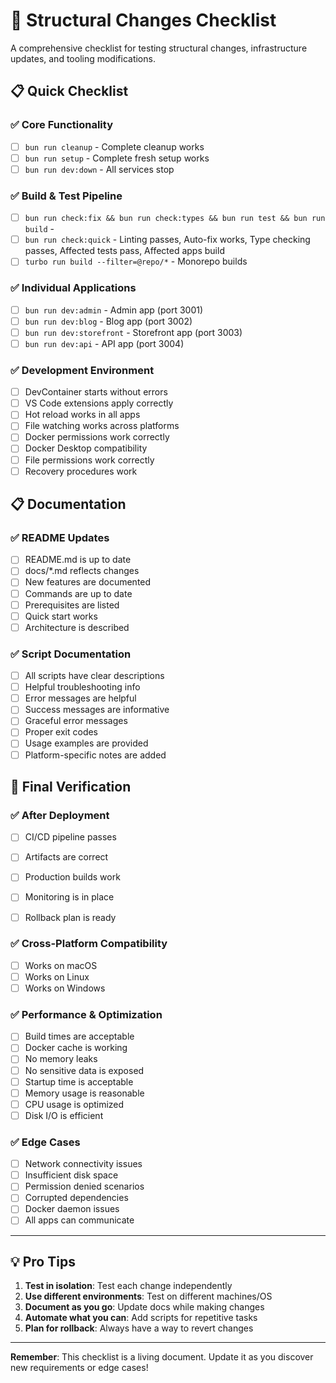 # 🔧 Structural Changes Checklist

A comprehensive checklist for testing structural changes, infrastructure updates, and tooling modifications.

## 📋 Quick Checklist

### ✅ **Core Functionality**
- [ ] `bun run cleanup` - Complete cleanup works
- [ ] `bun run setup` - Complete fresh setup works
- [ ] `bun run dev:down` - All services stop

### ✅ **Build & Test Pipeline**
- [ ] `bun run check:fix && bun run check:types && bun run test && bun run build` - 
- [ ] `bun run check:quick` - Linting passes, Auto-fix works, Type checking passes, Affected tests pass, Affected apps build
- [ ] `turbo run build --filter=@repo/*` - Monorepo builds

### ✅ **Individual Applications**
- [ ] `bun run dev:admin` - Admin app (port 3001)
- [ ] `bun run dev:blog` - Blog app (port 3002)
- [ ] `bun run dev:storefront` - Storefront app (port 3003)
- [ ] `bun run dev:api` - API app (port 3004)

### ✅ **Development Environment**
- [ ] DevContainer starts without errors
- [ ] VS Code extensions apply correctly
- [ ] Hot reload works in all apps
- [ ] File watching works across platforms
- [ ] Docker permissions work correctly
- [ ] Docker Desktop compatibility
- [ ] File permissions work correctly
- [ ] Recovery procedures work

## 📋 **Documentation**

### ✅ **README Updates**
- [ ] README.md is up to date
- [ ] docs/*.md reflects changes
- [ ] New features are documented
- [ ] Commands are up to date
- [ ] Prerequisites are listed
- [ ] Quick start works
- [ ] Architecture is described

### ✅ **Script Documentation**
- [ ] All scripts have clear descriptions
- [ ] Helpful troubleshooting info
- [ ] Error messages are helpful
- [ ] Success messages are informative
- [ ] Graceful error messages
- [ ] Proper exit codes
- [ ] Usage examples are provided
- [ ] Platform-specific notes are added

## 🎯 **Final Verification**

### ✅ **After Deployment**
- [ ] CI/CD pipeline passes
- [ ] Artifacts are correct
- [ ] Production builds work
- [ ] Monitoring is in place
- [ ] Rollback plan is ready


### ✅ **Cross-Platform Compatibility**
- [ ] Works on macOS
- [ ] Works on Linux
- [ ] Works on Windows

### ✅ **Performance & Optimization**
- [ ] Build times are acceptable
- [ ] Docker cache is working
- [ ] No memory leaks
- [ ] No sensitive data is exposed
- [ ] Startup time is acceptable
- [ ] Memory usage is reasonable
- [ ] CPU usage is optimized
- [ ] Disk I/O is efficient

### ✅ **Edge Cases**
- [ ] Network connectivity issues
- [ ] Insufficient disk space
- [ ] Permission denied scenarios
- [ ] Corrupted dependencies
- [ ] Docker daemon issues
- [ ] All apps can communicate

---

## 💡 **Pro Tips**

1. **Test in isolation**: Test each change independently
2. **Use different environments**: Test on different machines/OS
3. **Document as you go**: Update docs while making changes
4. **Automate what you can**: Add scripts for repetitive tasks
5. **Plan for rollback**: Always have a way to revert changes

---

**Remember**: This checklist is a living document. Update it as you discover new requirements or edge cases! 